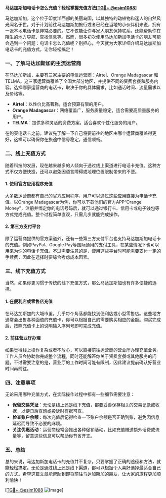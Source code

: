 **马达加斯加电话卡怎么充值？轻松掌握充值方法[[TG💪+ @esim1088](https://t.me/s/esim1088)]**

马达加斯加，这个位于印度洋西部的美丽岛国，以其独特的动植物和迷人的自然风光闻名于世。对于计划前往马达加斯加旅行或者已经在当地的小伙伴们来说，拥有一张本地电话卡是非常必要的。它不仅能让你与家人朋友保持联系，还能帮助你在陌生的地方导航、查找信息等。然而，很多初次使用马达加斯加电话卡的朋友可能会遇到一个问题：电话卡怎么充值呢？别担心，今天就为大家详细介绍马达加斯加电话卡的充值方式，让你轻松搞定！

### 一、了解马达加斯加的主流运营商

在马达加斯加，主要有三家主要的电信运营商：Airtel、Orange Madagascar 和 TELMA。这三家运营商覆盖了全国大部分地区，并提供不同的资费套餐和服务内容。选择哪家运营商的电话卡，取决于你的具体需求，比如通话时间、流量需求以及价格等。

- **Airtel**：以性价比高著称，适合预算有限的用户。
- **Orange Madagascar**：网络覆盖广，服务质量稳定，适合需要高质量服务的用户。
- **TELMA**：提供多种灵活的资费方案，适合喜欢个性化服务的用户。

在购买电话卡之前，建议先了解一下自己将要前往的地区由哪个运营商覆盖得更好，这样可以确保你在旅途中信号稳定，通信顺畅。

### 二、线上充值方式

随着科技的发展，现在越来越多的人倾向于通过线上渠道进行电话卡充值。这种方式不仅方便快捷，还可以避免因语言障碍或地理位置限制带来的不便。

#### 1. 使用官方应用程序充值

大多数运营商都有自己的官方应用程序，用户可以通过这些应用直接为电话卡充值。以Orange Madagascar为例，你可以下载他们的官方APP“Orange Money”，注册并绑定你的电话号码后，就可以通过银行卡、信用卡或电子钱包等方式完成充值。整个过程简单直观，只需几步就能完成操作。

#### 2. 第三方支付平台

除了运营商提供的官方渠道外，还有一些第三方支付平台也支持马达加斯加电话卡的充值。例如PayPal、Google Pay等国际通用的支付工具，在某些情况下也可以用来为你的电话卡充值。不过需要注意的是，使用这些平台时可能需要支付一定的手续费，因此在选择时要综合考虑成本因素。

### 三、线下充值方式

当然，如果你更习惯于传统的线下充值方式，那么马达加斯加也有许多便捷的选择。

#### 1. 在便利店或零售店充值

在马达加斯加的大城市里，几乎每个角落都能找到便利店或小型零售店。这些地方通常会出售各种面值的充值卡，你可以根据自己的需要购买相应的金额。购买完成后，按照充值卡上的说明输入序列号即可完成充值。

#### 2. 前往营业厅办理

如果觉得线上操作复杂或者不放心，可以直接前往运营商的营业厅办理充值业务。工作人员会协助你完成整个流程，同时还能解答你关于资费套餐或其他服务的问题。不过需要注意的是，营业厅的工作时间可能有限制，因此建议提前确认好营业时间再前往。

### 四、注意事项

无论采用哪种充值方式，在实际操作过程中都有一些细节需要注意：

- **保留交易凭证**：无论是线上还是线下充值，都要妥善保存相关的交易记录或收据，以便日后查询或投诉时有据可查。
- **检查账户余额**：每次充值后记得检查一下账户余额是否正确到账，避免因信息延迟而导致不必要的麻烦。
- **关注优惠活动**：运营商经常会推出各种促销活动，比如充值赠送额外话费或流量等，留意这些信息可以帮助你节省开支。

### 五、总结

总的来说，马达加斯加电话卡的充值并不复杂，只要掌握了正确的途径和方法，就能轻松搞定。无论是通过线上还是线下渠道，都可以根据个人喜好选择最适合自己的方式。希望这篇文章能帮助到即将前往马达加斯加的朋友，让大家的旅程更加顺利愉快！

[[TG💪+ @esim1088](https://t.me/s/esim1088) ![Image](https://i.postimg.cc/4NQfJmqS/Snipaste-2025-05-13-00-14-12.png)]